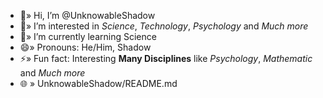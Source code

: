 
- 👋» Hi, I’m @UnknowableShadow
- 👀» I’m interested in *Science*, *Technology*, *Psychology* and *Much more*
- 🌱» I’m currently learning Science
- 😄» Pronouns: He/Him, Shadow
- ⚡» Fun fact: Interesting **Many Disciplines** like *Psychology*, *Mathematic* and *Much more*
- 🌐 » UnknowableShadow/README.md
<!---
UnknowableShadow/UnknowableShadow is a ✨ special ✨ repository because its `README.md` (this file) appears on your GitHub profile.
You can click the Preview link to take a look at your changes.
--->

